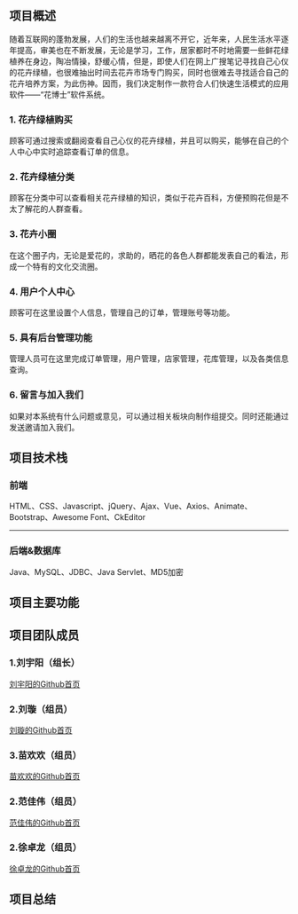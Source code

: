 ## 项目概述
随着互联网的蓬勃发展，人们的生活也越来越离不开它，近年来，人民生活水平逐年提高，审美也在不断发展，无论是学习，工作，居家都时不时地需要一些鲜花绿植养在身边，陶冶情操，舒缓心情，但是，即使人们在网上广搜笔记寻找自己心仪的花卉绿植，也很难抽出时间去花卉市场专门购买，同时也很难去寻找适合自己的花卉培养方案，为此伤神。因而，我们决定制作一款符合人们快速生活模式的应用软件——“花博士”软件系统。
### 1.	花卉绿植购买
顾客可通过搜索或翻阅查看自己心仪的花卉绿植，并且可以购买，能够在自己的个人中心中实时追踪查看订单的信息。
### 2.	花卉绿植分类
顾客在分类中可以查看相关花卉绿植的知识，类似于花卉百科，方便预购花但是不太了解花的人群查看。
### 3.	花卉小圈
在这个圈子内，无论是爱花的，求助的，晒花的各色人群都能发表自己的看法，形成一个特有的文化交流圈。
### 4.	用户个人中心
顾客可在这里设置个人信息，管理自己的订单，管理账号等功能。
### 5.	具有后台管理功能
管理人员可在这里完成订单管理，用户管理，店家管理，花库管理，以及各类信息查询。
### 6.	留言与加入我们
如果对本系统有什么问题或意见，可以通过相关板块向制作组提交。同时还能通过发送邀请加入我们。
## 项目技术栈
### 前端
HTML、CSS、Javascript、jQuery、Ajax、Vue、Axios、Animate、Bootstrap、Awesome Font、CkEditor

---
### 后端&数据库
Java、MySQL、JDBC、Java Servlet、MD5加密

## 项目主要功能
## 项目团队成员
### 1.刘宇阳（组长）
[刘宇阳的Github首页](https://github.com/2193560021)
### 2.刘璇（组员）
[刘璇的Github首页](https://github.com/3199432593)
### 3.苗欢欢（组员）
[苗欢欢的Github首页](https://github.com/cen1234)
### 2.范佳伟（组员）
[范佳伟的Github首页](https://github.com/fanjiawei1106)
### 2.徐卓龙（组员）
[徐卓龙的Github首页](https://github.com/xuzhuolong)
## 项目总结